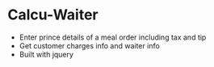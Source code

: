 # Calcu-Waiter
* Enter prince details of a meal order including tax and tip
* Get customer charges info and waiter info
* Built with jquery



